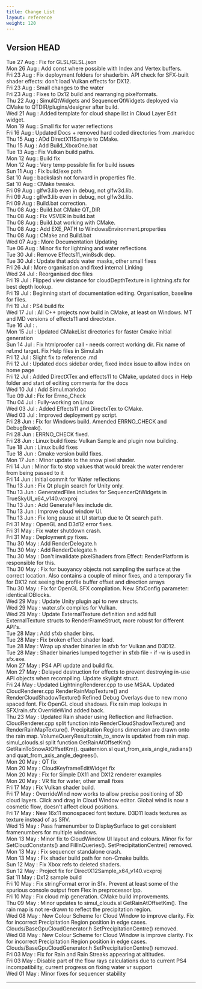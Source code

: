 ```yaml
---
title: Change List
layout: reference
weight: 120
---
```



Version HEAD
---
Tue 27 Aug : Fix for GLSL/GLSL.json  
Mon 26 Aug : Add const where possible with Index and Vertex buffers.  
Fri 23 Aug : Fix deployment folders for shaderbin. API check for SFX-built shader effects: don't load Vulkan effects for DX12.  
Fri 23 Aug : Small changes to the water  
Fri 23 Aug : Fixes to Dx12 build and rearranging pixelformats.  
Thu 22 Aug : SimulQtWidgets and SequencerQtWidgets deployed via CMake to QTDIR/plugins/designer after build.  
Wed 21 Aug : Added template for cloud shape list in Cloud Layer Edit widget.  
Mon 19 Aug : Small fix for water reflections  
Fri 16 Aug : Updated Docs + removed hard coded directories from .markdoc  
Thu 15 Aug : ADd DirectX11Sample to CMake.  
Thu 15 Aug : Add Build_XboxOne.bat  
Tue 13 Aug : Fix Vulkan build paths.  
Mon 12 Aug : Build fix  
Mon 12 Aug : Very temp possible fix for build issues  
Sun 11 Aug : Fix build/exe path  
Sat 10 Aug : backslash not forward in properties file.  
Sat 10 Aug : CMake tweaks.  
Fri 09 Aug : glfw3.lib even in debug, not glfw3d.lib.  
Fri 09 Aug : glfw3.lib even in debug, not glfw3d.lib.  
Fri 09 Aug : Build.bat correction.  
Thu 08 Aug : Build.bat CMake QT_DIR  
Thu 08 Aug : Fix VSVER in build.bat  
Thu 08 Aug : Build.bat working with CMake.  
Thu 08 Aug : Add EXE_PATH to WindowsEnvironment.properties  
Thu 08 Aug : CMake and Build.bat  
Wed 07 Aug : More Documentation Updating  
Tue 06 Aug : Minor fix for lightning and water reflections  
Tue 30 Jul : Remove Effects11_win8sdk dep.  
Tue 30 Jul : Update that adds water masks, other small fixes  
Fri 26 Jul : More organisation and fixed internal Linking  
Wed 24 Jul : Reorganised doc files  
Fri 19 Jul : Flipped view distance for cloudDepthTexture in lightning.sfx for best depth lookup.  
Fri 19 Jul : Beginning start of documentation editing. Organisation, baseline for files.  
Fri 19 Jul : PS4 build fix  
Wed 17 Jul : All C++ projects now build in CMake, at least on Windows. MT and MD versions of effects11 and directxtex.  
Tue 16 Jul : .  
Mon 15 Jul : Updated CMakeList directories for faster Cmake initial generation  
Sun 14 Jul : Fix htmlproofer call - needs correct working dir. Fix name of ref.md target. Fix Help files in Simul.sln  
Fri 12 Jul : Slight fix to reference .md  
Fri 12 Jul : Updated docs sidebar order, fixed index issue to allow index on home page  
Fri 12 Jul : Added DirectXTex and effects11 to CMake, updated docs in Help folder and start of editing comments for the docs  
Wed 10 Jul : Add Simul.markdoc  
Tue 09 Jul : Fix for Errno_Check  
Thu 04 Jul : Fully-working on Linux  
Wed 03 Jul : Added Effects11 and DirectxTex to CMake.  
Wed 03 Jul : Improved deployment py script.  
Fri 28 Jun : Fix for Windows build. Amended ERRNO_CHECK and DebugBreak().  
Fri 28 Jun : ERRNO_CHECK fixed.  
Fri 28 Jun : Linux build fixes: Vulkan Sample and plugin now building.  
Tue 18 Jun : Linux build fixes  
Tue 18 Jun : Cmake version build fixes.  
Mon 17 Jun : Minor update to the snow pixel shader.  
Fri 14 Jun : Minor fix to stop values that would break the water renderer from being passed to it  
Fri 14 Jun : Initial commit for Water reflections  
Thu 13 Jun : Fix Qt plugin search for Unity only.  
Thu 13 Jun : GeneratedFiles includes for SequencerQtWidgets in TrueSkyUI_x64_v140.vcxproj  
Thu 13 Jun : Add GenerateFiles include dir.  
Thu 13 Jun : Improve cloud window UI.  
Thu 13 Jun : Fix long pause at UI startup due to Qt search path.  
Fri 31 May : OpenGL and D3d12 error fixes.  
Fri 31 May : Fix water shutdown crash.  
Fri 31 May : Deployment py fixes.  
Thu 30 May : Add RenderDelegate.h  
Thu 30 May : Add RenderDelegate.h  
Thu 30 May : Don't invalidate pixelShaders from Effect: RenderPlatform is responsible for this.  
Thu 30 May : Fix for buoyancy objects not sampling the surface at the correct location. Also contains a couple of minor fixes, and a temporary fix for DX12 not seeing the profile buffer offset and direction arrays  
Thu 30 May : Fix for OpenGL SFX compilation. New SfxConfig parameter: identicalIOBlocks.  
Wed 29 May : Update Unity plugin api to new structs.  
Wed 29 May : water.sfx compiles for Vulkan.  
Wed 29 May : Update ExternalTexture definition and add full ExternalTexture structs to RenderFrameStruct, more robust for different API's.  
Tue 28 May : Add sfxb shader bins.  
Tue 28 May : Fix broken effect shader load.  
Tue 28 May : Wrap up shader binaries in sfxb for Vulkan and D3D12.  
Tue 28 May : Shader binaries lumped together in sfxb file - if -w is used in sfx.exe.  
Mon 27 May : PS4 API update and build fix.  
Mon 27 May : Delayed destruction for effects to prevent destroying in-use API objects when recompiling. Update skylight struct.  
Fri 24 May : Updated LightningRenderer.cpp to use MSAA. Updated CloudRenderer.cpp RenderRainMapTexture() and RenderCloudShadowTexture() Refined Debug Overlays due to new mono spaced font. Fix OpenGL cloud shadows. Fix rain map lookups in SFX/rain.sfx OverrideWind added back.  
Thu 23 May : Updated Rain shader using Reflection and Refraction. CloudRenderer.cpp split function into RenderCloudShadowTexture() and RenderRainMapTexture(). Precipitation Regions dimension are drawn onto the rain map. VolumeQueryResult::rain_to_snow is updated from rain map. simul_clouds.sl split function GetRainAtOffsetKm() GetRainToSnowAtOffsetKm(). quaternion.sl quat_from_axis_angle_radians() and quat_from_axis_angle_degrees().  
Mon 20 May : QT fix  
Mon 20 May : CloudKeyframeEditWidget fix  
Mon 20 May : Fix for Simple DX11 and DX12 renderer examples  
Mon 20 May : VR fix for water, other small fixes  
Fri 17 May : Fix Vulkan shader build.  
Fri 17 May : OverrideWind now works to allow precise positioning of 3D cloud layers. Click and drag in Cloud Window editor. Global wind is now a cosmetic flow, doesn't affect cloud positions.  
Fri 17 May : New 16x11 monospaced font texture. D3D11 loads textures as texture instead of as SRV.  
Wed 15 May : Pass framenumber to DisplaySurface to get consistent framenumbers for multiple windows.  
Mon 13 May : Minor fix to CloudWindow UI layout and colours. Minor fix for SetCloudConstants() and FillInQueries(). SetPrecipitationCentre() removed.  
Mon 13 May : Fix sequencer standalone crash.  
Mon 13 May : Fix shader build path for non-Cmake builds.  
Sun 12 May : Fix Xbox refs to deleted shaders.  
Sun 12 May : Project fix for DirectX12Sample_x64_v140.vcxproj  
Sat 11 May : Dx12 sample build  
Fri 10 May : Fix stringFormat error in Sfx. Prevent at least some of the spurious console output from Flex in preprocessor.lpp.  
Fri 10 May : Fix cloud mip generation. CMake build improvements.  
Thu 09 May : Minor updates to simul_clouds.sl GetRainAtOffsetKm(). The rain map is not re-drawn to reflect the precipitation region.  
Wed 08 May : New Colour Scheme for Cloud Window to improve clarity. Fix for incorrect Precipitation Region position in edge cases. Clouds/BaseGpuCloudGenerator.h SetPrecipitationCentre() removed.  
Wed 08 May : New Colour Scheme for Cloud Window is improve clarity. Fix for incorrect Precipitation Region position in edge cases. Clouds/BaseGpuCloudGenerator.h SetPrecipitationCentre() removed.  
Fri 03 May : Fix for Rain and Rain Streaks appearing at altitudes.  
Fri 03 May : Disable part of the flow rays calculations due to current PS4 incompatibility, current progress on fixing water vr support  
Wed 01 May : Minor fixes for sequencer stability  

<hr>
